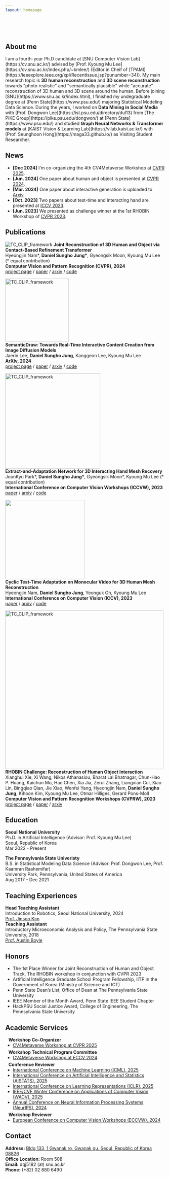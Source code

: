 ```yaml
---
layout: homepage
---
```


<h1 id="about-me"></h1>

<h2 style="margin: 80px 0px 10px;"></h2>

<h2>About me</h2>
I am a fourth-year Ph.D candidate at [SNU Computer Vision Lab](https://cv.snu.ac.kr/) advised by [Prof. Kyoung Mu Lee](https://cv.snu.ac.kr/index.php/~kmlee/) (Editor in Cheif of [TPAMI](https://ieeexplore.ieee.org/xpl/RecentIssue.jsp?punumber=34)). My main research topic is <strong>3D human reconstruction</strong> and <strong>3D scene reconstruction</strong> towards "photo realistic" and "semantically plausible" while "accurate" reconstruction of 3D human and 3D scene around the human. Before joining [SNU](https://www.snu.ac.kr/index.html), I finished my undegraduate degree at [Penn State](https://www.psu.edu/) majoring  Statistical Modeling Data Science. During the years, I worked on <strong>Data Mining in Social Media</strong> with [Prof. Dongwon Lee](https://ist.psu.edu/directory/dul13) from [The PIKE Group](https://pike.psu.edu/dongwon/) at [Penn State](https://www.psu.edu/) and studied <strong>Graph Neural Networks & Transformer models</strong> at [KAIST Vision & Learning Lab](https://vllab.kaist.ac.kr/) with [Prof. Seunghoon Hong](https://maga33.github.io/) as Visiting Student Researcher.


<h2>News</h2>

<ul>
<li><strong>[Dec 2024]</strong> I'm co-organizing the 4th CV4Metaverse Workshop at <a href="https://cvpr.thecvf.com/Conferences/2025">CVPR 2025</a>.</li>
<li><strong>[Jun. 2024]</strong> One paper about human and object is presented at <a href="https://cvpr.thecvf.com/Conferences/2024">CVPR 2024</a>.</li>
<li><strong>[Mar. 2024]</strong> One paper about interactive generation is uploaded to <a href="https://arxiv.org/">Arxiv</a>.</li>
<li><strong>[Oct. 2023]</strong> Two papers about test-time and interacting hand are presented at <a href="https://iccv2023.thecvf.com/">ICCV 2023</a>.</li>
<li><strong>[Jun. 2023]</strong> We presented as challenge winner at the 1st RHOBIN Workshop of <a href="https://cvpr.thecvf.com/Conferences/2023">CVPR 2023</a>.
</li>
</ul>






<h2>Publications</h2>
<p>
<img src="https://dqj5182.github.io/assets/img/contho_teaser.gif" alt="TC_CLIP_framework">
<strong>Joint Reconstruction of 3D Human and Object via Contact-Based Refinement Transformer</strong>
<br>
Hyeongjin Nam*, <strong>Daniel Sungho Jung*</strong>, Gyeongsik Moon, Kyoung Mu Lee (* equal contribution)
<br>
<strong>Computer Vision and Pattern Recognition (CVPR), 2024  </strong>
<br>
<a href="https://contho-release.github.io/">project page</a> / <a href="https://openaccess.thecvf.com/content/CVPR2024/papers/Nam_Joint_Reconstruction_of_3D_Human_and_Object_via_Contact-Based_Refinement_CVPR_2024_paper.pdf">paper</a> / <a href="https://arxiv.org/abs/2404.04819">arxiv</a> / <a href="https://github.com/dqj5182/CONTHO_RELEASE">code</a>
</p>

<p>
<img src="https://dqj5182.github.io/assets/img/semantic_draw_teaser.gif" alt="TC_CLIP_framework" style="width: 200px; height: auto; display: block; margin: 0;">
<strong>SemanticDraw: Towards Real-Time Interactive Content Creation from Image Diffusion Models</strong>
<br>
Jaerin Lee, <strong>Daniel Sungho Jung</strong>, Kanggeon Lee, Kyoung Mu Lee
<br>
<strong>ArXiv, 2024</strong>
<br>
<a href="https://jaerinlee.com/research/semantic-draw">project page</a> / <a href="https://arxiv.org/pdf/2403.09055">paper</a> / <a href="https://arxiv.org/abs/2403.09055">arxiv</a> / <a href="https://github.com/ironjr/semantic-draw">code</a>
</p>

<p>
<img src="https://dqj5182.github.io/assets/img/eanet_teaser.png" alt="TC_CLIP_framework" style="width: 300px; height: auto; display: block; margin: 0;">
<strong>Extract-and-Adaptation Network for 3D Interacting Hand Mesh Recovery</strong>
<br>
JoonKyu Park*, <strong>Daniel Sungho Jung*</strong>, Gyeongsik Moon*, Kyoung Mu Lee (* equal contribution)
<br>
<strong>International Conference on Computer Vision Workshops (ICCVW), 2023</strong>
<br>
<a href="https://openaccess.thecvf.com/content/ICCV2023W/CV4Metaverse/papers/Park_Extract-and-Adaptation_Network_for_3D_Interacting_Hand_Mesh_Recovery_ICCVW_2023_paper.pdf">paper</a> / <a href="https://arxiv.org/abs/2309.01943">arxiv</a> / <a href="https://github.com/jkpark0825/EANet">code</a>
</p>

<p>
<img src="https://dqj5182.github.io/assets/img/cycleadapt_teaser.webp" style="width: 250px; height: auto; display: block; margin: 0;">
<strong>Cyclic Test-Time Adaptation on Monocular Video for 3D Human Mesh Reconstruction</strong>
<br>
Hyeongjin Nam, <strong>Daniel Sungho Jung</strong>, Yeonguk Oh, Kyoung Mu Lee
<br>
<strong>International Conference on Computer Vision (ICCV), 2023</strong>
<br>
<a href="https://openaccess.thecvf.com/content/ICCV2023/papers/Nam_Cyclic_Test-Time_Adaptation_on_Monocular_Video_for_3D_Human_Mesh_ICCV_2023_paper.pdf">paper</a> / <a href="https://arxiv.org/abs/2308.06554">arxiv</a> / <a href="https://github.com/hygenie1228/CycleAdapt_RELEASE">code</a>
</p>

<p>
<img src="https://dqj5182.github.io/assets/img/rhobin_challenge_pipeline.png" alt="TC_CLIP_framework" style="width: 500px; height: auto; display: block; margin: 0;">
<strong>RHOBIN Challenge: Reconstruction of Human Object Interaction</strong>
<br>
Xianghui Xie, Xi Wang, Nikos Athanasiou, Bharat Lal Bhatnagar, Chun-Hao P. Huang, Kaichun Mo, Hao Chen, Xia Jia, Zerui Zhang, Liangxian Cui, Xiao Lin, Bingqiao Qian, Jie Xiao, Wenfei Yang, Hyeongjin Nam, <strong>Daniel Sungho Jung</strong>, Kihoon Kim, Kyoung Mu Lee, Otmar Hilliges, Gerard Pons-Moll
<br>
<strong>Computer Vision and Pattern Recognition Workshops (CVPRW), 2023</strong>
<br>
<a href="https://rhobin-challenge.github.io/cvpr23/index.html">project page</a> / <a href="https://arxiv.org/pdf/2401.04143">paper</a> / <a href="https://arxiv.org/abs/2401.04143">arxiv</a>
</p>


<h2>Education</h2>
<p>
  <strong>Seoul National University</strong>
  <br>
  Ph.D. in Artificial Intelligence (Advisor: Prof. Kyoung Mu Lee)
  <br>
  Seoul, Republic of Korea
  <br>
  Mar 2022 - Present
</p>

<p>
  <strong>The Pennsylvania State Univeristy</strong>
  <br>
  B.S. in Statistical Modeling Data Science (Advisor: Prof. Dongwon Lee, Prof. Kaamran Raahemifar)
  <br>
  University Park, Pennsylvania, United States of America
  <br>
  Aug 2017 - Dec 2021
</p>




<h2>Teaching Experiences</h2>

<p>
<strong>Head Teaching Assistant</strong>
<br>
Introduction to Robotics, Seoul National University, 2024
<br>
<a href="https://ece.snu.ac.kr/en/research-faculty/faculty/fulltime?md=view&profid=p896"><autocolor>Prof. Jinsoo Kim</autocolor></a>
<br>
<strong>Teaching Assistant</strong>
<br>
Introductory Microeconomic Analysis and Policy, The Pennsylvania State University, 2018
<br>
<a href="https://econ.la.psu.edu/people/alb43/"><autocolor>Prof. Austin Boyle</autocolor></a> 
</p>



<h2>Honors</h2>

<ul style="margin:0 0 5px;">
  <li>The 1st Place Winner for Joint Reconstruction of Human and Object Track, The RHOBIN
workshop in conjunction with CVPR 2023</li>
  <li>Artificial Intelligence Graduate School Program Fellowship, IITP in the Government of
Korea (Ministry of Science and ICT)</li> 
  <li>Penn State Dean’s List, Office of Dean at The Pennsylvania State University</li>
  <li>IEEE Member of the Month Award, Penn State IEEE Student Chapter</li>
  <li>HackPSU Social Justice Award, College of Engineering, The Pennsylvania State University</li>
</ul>



<h2>Academic Services</h2>

<h4 style="margin:0 10px 0;">Workshop Co-Organizer</h4>

<ul style="margin:0 0 5px;">
  <li><a href="https://cvpr.thecvf.com/Conferences/2025"><autocolor>CV4Metaverse Workshop at CVPR 2025</autocolor></a></li>
</ul>

<h4 style="margin:0 10px 0;">Workshop Technical Program Committee</h4>

<ul style="margin:0 0 5px;">
  <li><a href="https://sites.google.com/view/cv4metaverse-2024/"><autocolor>CV4Metaverse Workshop at ECCV 2024</autocolor></a></li>
</ul>

<h4 style="margin:0 10px 0;">Conference Reviewer</h4>

<ul style="margin:0 0 5px;">
  <li><a href="https://icml.cc/Conferences/2025"><autocolor>International Conference on Machine Learning (ICML), 2025</autocolor></a></li>
  <li><a href="https://aistats.org/aistats2025//"><autocolor>International Conference on Artificial Intelligence and Statistics (AISTATS), 2025</autocolor></a></li>
  <li><a href="https://iclr.cc/Conferences/2025"><autocolor>International Conference on Learning Representations (ICLR), 2025</autocolor></a></li>
  <li><a href="https://wacv2025.thecvf.com/"><autocolor>IEEE/CVF Winter Conference on Applications of Computer Vision (WACV), 2025</autocolor></a></li>
  <li><a href="https://neurips.cc/Conferences/2024"><autocolor>Annual Conference on Neural Information Processing Systems (NeurIPS), 2024</autocolor></a></li>
</ul>

<h4 style="margin:0 10px 0;">Workshop Reviewer</h4>

<ul style="margin:0 0 20px;">
  <li><a href="https://eccv.ecva.net/Conferences/2024"><autocolor>European Conference on Computer Vision Workshops (ECCVW), 2024</autocolor></a></li>
</ul>





## Contact

<p><strong>Address:</strong> <a href="https://maps.app.goo.gl/hEUrRmFreoEqqqw3A"><autocolor>Bldg 133, 1 Gwanak ro, Gwanak gu, Seoul, Republic of Korea 08826</autocolor></a>
<br />
<strong>Office Location:</strong> Room 508 
<br />
<strong>Email:</strong> <email>dqj5182 (at) snu.ac.kr</email>
<br />
<strong>Phone:</strong> (+82) 02 880 6490</p>
